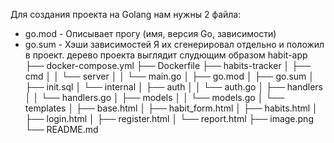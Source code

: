 Для создания проекта на Golang нам нужны 2 файла:
- go.mod - Описывает прогу (имя, версия Go, зависимости)
- go.sum - Хэши зависимостей
Я их сгенерировал отдельно и положил в проект.
дерево проекта выглядит слудющим образом 
habit-app
    ├── docker-compose.yml
    ├── Dockerfile
    ├── habits-tracker
    │   ├── cmd
    │   │   └── server
    │   │       └── main.go
    │   ├── go.mod
    │   ├── go.sum
    │   ├── init.sql
    │   └── internal
    │       ├── auth
    │       │   └── auth.go
    │       ├── handlers
    │       │   └── handlers.go
    │       ├── models
    │       │   └── models.go
    │       └── templates
    │           ├── base.html
    │           ├── habit_form.html
    │           ├── habits.html
    │           ├── login.html
    │           ├── register.html
    │           └── report.html
    ├── image.png
    └── README.md
